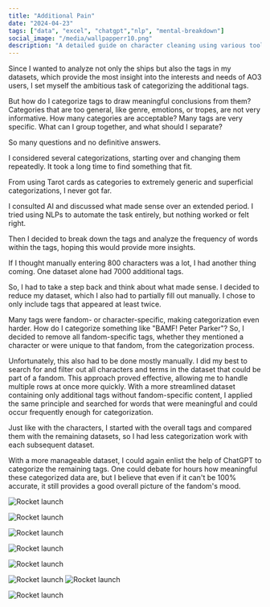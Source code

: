 ```yaml
---
title: "Additional Pain"
date: "2024-04-23"
tags: ["data", "excel", "chatgpt","nlp", "mental-breakdown"]
social_image: "/media/wallpapperr10.png"
description: "A detailed guide on character cleaning using various tools."
---
```



Since I wanted to analyze not only the ships but also the tags in my datasets, which provide the most insight into the interests and needs of AO3 users, I set myself the ambitious task of categorizing the additional tags.

But how do I categorize tags to draw meaningful conclusions from them? Categories that are too general, like genre, emotions, or tropes, are not very informative. How many categories are acceptable? Many tags are very specific. What can I group together, and what should I separate?

So many questions and no definitive answers.

I considered several categorizations, starting over and changing them repeatedly. It took a long time to find something that fit.

From using Tarot cards as categories to extremely generic and superficial categorizations, I never got far.

I consulted AI and discussed what made sense over an extended period. I tried using NLPs to automate the task entirely, but nothing worked or felt right.

Then I decided to break down the tags and analyze the frequency of words within the tags, hoping this would provide more insights.

If I thought manually entering 800 characters was a lot, I had another thing coming. One dataset alone had 7000 additional tags.

So, I had to take a step back and think about what made sense. I decided to reduce my dataset, which I also had to partially fill out manually. I chose to only include tags that appeared at least twice.

Many tags were fandom- or character-specific, making categorization even harder. How do I categorize something like "BAMF! Peter Parker"? So, I decided to remove all fandom-specific tags, whether they mentioned a character or were unique to that fandom, from the categorization process.

Unfortunately, this also had to be done mostly manually. I did my best to search for and filter out all characters and terms in the dataset that could be part of a fandom. This approach proved effective, allowing me to handle multiple rows at once more quickly. With a more streamlined dataset containing only additional tags without fandom-specific content, I applied the same principle and searched for words that were meaningful and could occur frequently enough for categorization.

Just like with the characters, I started with the overall tags and compared them with the remaining datasets, so I had less categorization work with each subsequent dataset.

With a more manageable dataset, I could again enlist the help of ChatGPT to categorize the remaining tags. One could debate for hours how meaningful these categorized data are, but I believe that even if it can't be 100% accurate, it still provides a good overall picture of the fandom's mood.



![Rocket launch](/media/Tags/ao3_tags.png)

![Rocket launch](/media/Tags/chatgptwarning.png)

![Rocket launch](/media/Tags/chatgpt_categories1.png)

![Rocket launch](/media/Tags/chatgpt_categories2.png)

![Rocket launch](/media/Tags/excel_tags_fandoms1.png)

![Rocket launch](/media/Tags/excel_tags_fandoms2.png)
![Rocket launch](/media/Tags/excel_tags_fandoms3.png)

![Rocket launch](/media/Tags/tags_fandom_specific.png)







